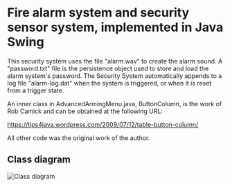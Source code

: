 # Fire alarm system and security sensor system, implemented in Java Swing

This security system uses the file "alarm.wav" to
create the alarm sound. A "password.txt" file is the persistence object used
to store and load the alarm system's password. The Security System
automatically appends to a log file "alarm-log.dat" when the system is
triggered, or when it is reset from a trigger state.

An inner class in AdvancedArmingMenu.java, ButtonColumn, is the work of Rob
Camick and can be obtained at the following URL:

https://tips4java.wordpress.com/2009/07/12/table-button-column/

All other code was the original work of the author.

## Class diagram
![Class diagram](https://github.com/thalatta/alarmsystem/blob/master/project-class-diagram.png
)
